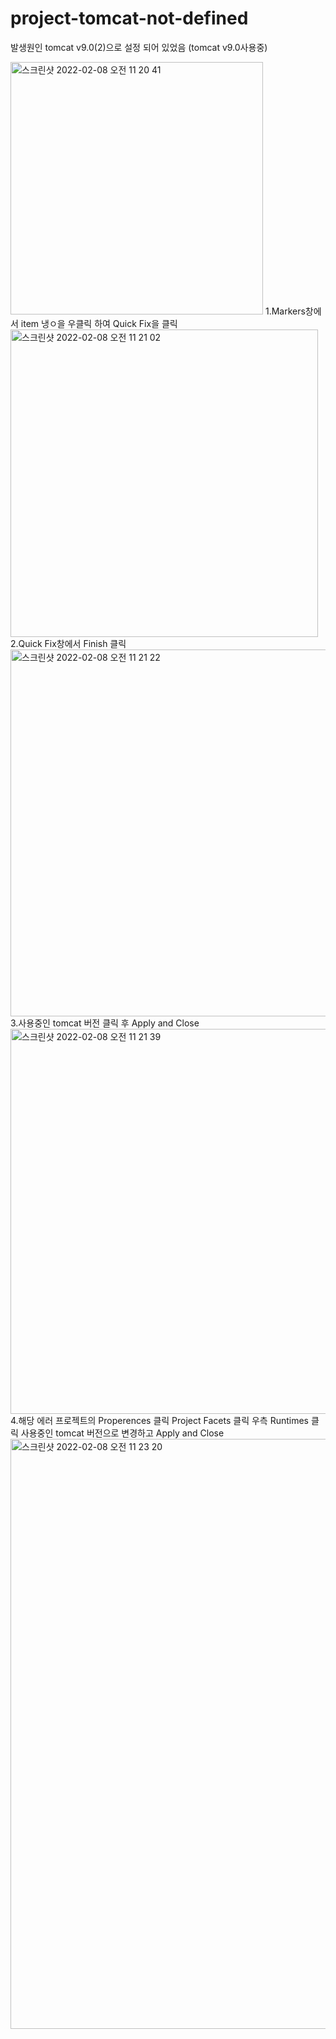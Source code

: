 # project-tomcat-not-defined
발생원인 tomcat v9.0(2)으로 설정 되어 있었음 (tomcat v9.0사용중)

<img width="404" alt="스크린샷 2022-02-08 오전 11 20 41" src="https://user-images.githubusercontent.com/86057607/152905543-03a93d7a-fbb3-47c5-a7d4-d23a25717f7f.png">
1.Markers창에서 item 냉ㅇ을 우클릭 하여 Quick Fix을 클릭

<img width="492" alt="스크린샷 2022-02-08 오전 11 21 02" src="https://user-images.githubusercontent.com/86057607/152905575-33292b27-e737-4bfa-8335-9f0f1999dbb7.png">
2.Quick Fix창에서 Finish 클릭

<img width="587" alt="스크린샷 2022-02-08 오전 11 21 22" src="https://user-images.githubusercontent.com/86057607/152905618-0b27f3d8-9666-496a-a9be-05a332b6809d.png">
3.사용중인 tomcat 버전 클릭 후 Apply and Close
<img width="616" alt="스크린샷 2022-02-08 오전 11 21 39" src="https://user-images.githubusercontent.com/86057607/152905651-835fabcf-b143-4302-b42b-e49bcf848b3e.png">
4.해당 에러 프로젝트의 Properences 클릭 Project Facets 클릭 우측 Runtimes 클릭 사용중인 tomcat 버전으로 변경하고 Apply and Close

<img width="944" alt="스크린샷 2022-02-08 오전 11 23 20" src="https://user-images.githubusercontent.com/86057607/152905813-afb65647-00d2-4c6a-ba61-e50568e589c9.png">

